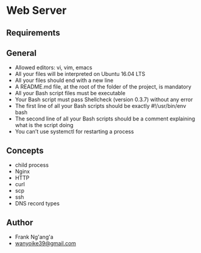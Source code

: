 Web Server
=========
Requirements
------------
General
-------
+ Allowed editors: vi, vim, emacs
+ All your files will be interpreted on Ubuntu 16.04 LTS
+ All your files should end with a new line
+ A README.md file, at the root of the folder of the project, is mandatory
+ All your Bash script files must be executable
+ Your Bash script must pass Shellcheck (version 0.3.7) without any error
+ The first line of all your Bash scripts should be exactly #!/usr/bin/env bash
+ The second line of all your Bash scripts should be a comment explaining what is the script doing
+ You can’t use systemctl for restarting a process

Concepts
--------
+ child process
+ Nginx
+ HTTP
+ curl
+ scp
+ ssh
+ DNS record types

Author
------
+ Frank Ng'ang'a
+ wanyoike39@gmail.com
